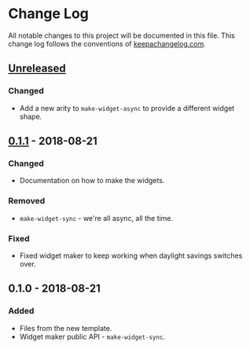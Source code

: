 # Change Log
All notable changes to this project will be documented in this file. This change log follows the conventions of [keepachangelog.com](http://keepachangelog.com/).

## [Unreleased]
### Changed
- Add a new arity to `make-widget-async` to provide a different widget shape.

## [0.1.1] - 2018-08-21
### Changed
- Documentation on how to make the widgets.

### Removed
- `make-widget-sync` - we're all async, all the time.

### Fixed
- Fixed widget maker to keep working when daylight savings switches over.

## 0.1.0 - 2018-08-21
### Added
- Files from the new template.
- Widget maker public API - `make-widget-sync`.

[Unreleased]: https://github.com/your-name/xml-parser/compare/0.1.1...HEAD
[0.1.1]: https://github.com/your-name/xml-parser/compare/0.1.0...0.1.1
